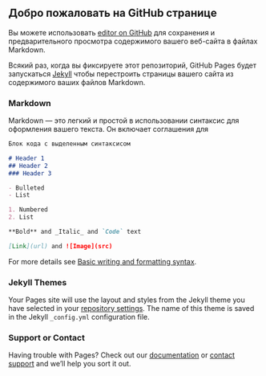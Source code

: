 ## Добро пожаловать на GitHub cтраницe

 Вы можете использовать [editor on GitHub](https://github.com/Logvinvivi/I0Home/edit/gh-pages/index.md) для сохранения и предварительного просмотра содержимого вашего веб-сайта в файлах Markdown.

Всякий раз, когда вы фиксируете этот репозиторий, GitHub Pages будет запускаться [Jekyll](https://jekyllrb.com/) чтобы перестроить страницы вашего сайта из содержимого ваших файлов Markdown.

### Markdown
Markdown — это легкий и простой в использовании синтаксис для оформления вашего текста. Он включает соглашения для

```markdown
Блок кода с выделенным синтаксисом

# Header 1
## Header 2
### Header 3

- Bulleted
- List

1. Numbered
2. List

**Bold** and _Italic_ and `Code` text

[Link](url) and ![Image](src)
```

For more details see [Basic writing and formatting syntax](https://docs.github.com/en/github/writing-on-github/getting-started-with-writing-and-formatting-on-github/basic-writing-and-formatting-syntax).

### Jekyll Themes

Your Pages site will use the layout and styles from the Jekyll theme you have selected in your [repository settings](https://github.com/Logvinvivi/I0Home/settings/pages). The name of this theme is saved in the Jekyll `_config.yml` configuration file.

### Support or Contact

Having trouble with Pages? Check out our [documentation](https://docs.github.com/categories/github-pages-basics/) or [contact support](https://support.github.com/contact) and we’ll help you sort it out.
